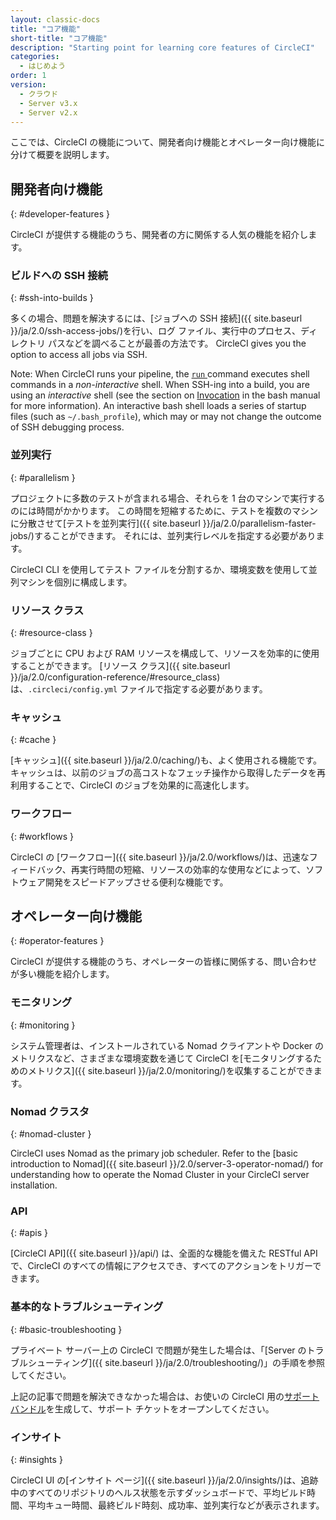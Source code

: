 ```yaml
---
layout: classic-docs
title: "コア機能"
short-title: "コア機能"
description: "Starting point for learning core features of CircleCI"
categories:
  - はじめよう
order: 1
version:
  - クラウド
  - Server v3.x
  - Server v2.x
---
```


ここでは、CircleCI の機能について、開発者向け機能とオペレーター向け機能に分けて概要を説明します。

## 開発者向け機能
{: #developer-features }

CircleCI が提供する機能のうち、開発者の方に関係する人気の機能を紹介します。

### ビルドへの SSH 接続
{: #ssh-into-builds }

多くの場合、問題を解決するには、[ジョブへの SSH 接続]({{ site.baseurl }}/ja/2.0/ssh-access-jobs/)を行い、ログ ファイル、実行中のプロセス、ディレクトリ パスなどを調べることが最善の方法です。 CircleCI gives you the option to access all jobs via SSH.

Note: When CircleCI runs your pipeline, the [`run` ]({{site.baseurl}}/2.0/configuration-reference/#run) command executes shell commands in a _non-interactive_ shell. When SSH-ing into a build, you are using an _interactive_ shell (see the section on [Invocation](https://linux.die.net/man/1/bash) in the bash manual for more information). An interactive bash shell loads a series of startup files (such as `~/.bash_profile`), which may or may not change the outcome of SSH debugging process.

### 並列実行
{: #parallelism }

プロジェクトに多数のテストが含まれる場合、それらを 1 台のマシンで実行するのには時間がかかります。 この時間を短縮するために、テストを複数のマシンに分散させて[テストを並列実行]({{ site.baseurl }}/ja/2.0/parallelism-faster-jobs/)することができます。 それには、並列実行レベルを指定する必要があります。

CircleCI CLI を使用してテスト ファイルを分割するか、環境変数を使用して並列マシンを個別に構成します。


### リソース クラス
{: #resource-class }

ジョブごとに CPU および RAM リソースを構成して、リソースを効率的に使用することができます。 [リソース クラス]({{ site.baseurl }}/ja/2.0/configuration-reference/#resource_class)は、`.circleci/config.yml` ファイルで指定する必要があります。

### キャッシュ
{: #cache }

[キャッシュ]({{ site.baseurl }}/ja/2.0/caching/)も、よく使用される機能です。 キャッシュは、以前のジョブの高コストなフェッチ操作から取得したデータを再利用することで、CircleCI のジョブを効果的に高速化します。

### ワークフロー
{: #workflows }

CircleCI の [ワークフロー]({{ site.baseurl }}/ja/2.0/workflows/)は、迅速なフィードバック、再実行時間の短縮、リソースの効率的な使用などによって、ソフトウェア開発をスピードアップさせる便利な機能です。


## オペレーター向け機能
{: #operator-features }

CircleCI が提供する機能のうち、オペレーターの皆様に関係する、問い合わせが多い機能を紹介します。

### モニタリング
{: #monitoring }

システム管理者は、インストールされている Nomad クライアントや Docker のメトリクスなど、さまざまな環境変数を通じて CircleCI を[モニタリングするためのメトリクス]({{ site.baseurl }}/ja/2.0/monitoring/)を収集することができます。

### Nomad クラスタ
{: #nomad-cluster }

CircleCI uses Nomad as the primary job scheduler. Refer to the [basic introduction to Nomad]({{ site.baseurl }}/2.0/server-3-operator-nomad/) for understanding how to operate the Nomad Cluster in your CircleCI server installation.

### API
{: #apis }

[CircleCI API]({{ site.baseurl }}/api/) は、全面的な機能を備えた RESTful API で、CircleCI のすべての情報にアクセスでき、すべてのアクションをトリガーできます。

### 基本的なトラブルシューティング
{: #basic-troubleshooting }

プライベート サーバー上の CircleCI で問題が発生した場合は、「[Server のトラブルシューティング]({{ site.baseurl }}/ja/2.0/troubleshooting/)」の手順を参照してください。

上記の記事で問題を解決できなかった場合は、お使いの CircleCI 用の[サポート バンドル](https://help.replicated.com/docs/native/packaging-an-application/support-bundle/)を生成して、サポート チケットをオープンしてください。

### インサイト
{: #insights }

CircleCI UI の[インサイト ページ]({{ site.baseurl }}/ja/2.0/insights/)は、追跡中のすべてのリポジトリのヘルス状態を示すダッシュボードで、平均ビルド時間、平均キュー時間、最終ビルド時刻、成功率、並列実行などが表示されます。
